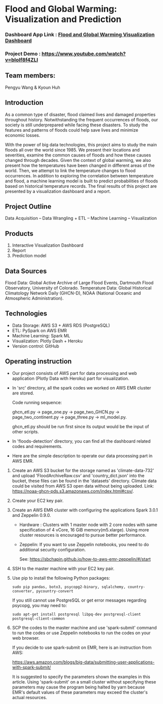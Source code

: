 # Flood and Global Warming: Visualization and Prediction
### Dashboard App Link :  [Flood and Global Warming Visualization Dashboard](https://floods-detection.herokuapp.com/apps/floods)
### Project Demo : https://www.youtube.com/watch?v=bloIf8f4ZLI
## Team members:
Pengyu Wang & Kyoun Huh

## Introduction
As a common type of disaster, flood claimed lives and damaged properties throughout history. Notwithstanding the frequent occurrences of floods, our society is still underprepared while facing these disasters. To study the features and patterns of floods could help save lives and minimize economic losses.

With the power of big data technologies, this project aims to study the main floods all over the world since 1985. We present their locations and severities, examine the common causes of floods and how these causes changed through decades. Given the context of global warming, we also present how the temperatures have been changed in different areas of the world. Then, we attempt to link the temperature changes to flood occurrences. In addition to exploring the correlation between temperature and flood, a machine learning model is built to predict probabilities of floods based on historical temperature records. The final results of this project are presented by a visualization dashboard and a report.

## Project Outline
Data Acquisition – Data Wrangling + ETL – Machine Learning – Visualization

## Products
1. Interactive Visualization Dashboard
2. Report
3. Prediction model

## Data Sources
Flood Data: Global Active Archive of Large Flood Events, Dartmouth Flood Observatory, University of Colorado.
Temperature Data: Global Historical Climatology Network Daily (GHCN-D), NOAA (National Oceanic and Atmospheric Administration).


## Technologies
- Data Storage: AWS S3 + AWS RDS (PostgreSQL)
- ETL: PySpark on AWS EMR
- Machine Learning: Spark ML
- Visualization: Plotly Dash + Heroku
- Version control: GitHub

## Operating instruction
- Our project consists of AWS part for data processing and web application (Plotly Data with Heroku) part for visualization.

- In 'src' directory, all the spark codes we worked on AWS EMR cluster are stored.

  Code running sequence: 

  ghcn_etl.py -> page_one.py -> page_two_GHCN.py -> page_two_continent.py -> page_three.py ->  ml_model.py. 

  ghcn_etl.py should be run first since its output would be the input of other scripts.

- In 'floods-detection' directory, you can find all the dashboard related codes and requirements.

- Here are the simple description to operate our data processing part in AWS EMR.
1. Create an AWS S3 bucket for the storage named as 'climate-data-732' and upload 'FloodArchiveRaw.csv' and 'country_dict.json' into the bucket, these files can be found in the 'datasets' directory. Climate data could be visited from AWS S3 open data without being uploaded. Link: https://noaa-ghcn-pds.s3.amazonaws.com/index.html#csv/.
   
2. Create your EC2 key pair.

3. Create an AWS EMR cluster with configuring the applications Spark 3.0.1 and Zeppelin 0.9.0.
   - Hardware : Clusters with 1 master node with 2 core nodes with same specification of 4 vCore, 16 GiB memory(m5.xlarge).
     Using more cluster resources is encouraged to pursue better performance. 

   - Zeppelin: If you want to use Zeppelin notebooks, you need to do additional security configuration. 

     See: https://sbchapin.github.io/how-to-aws-emr-zeppelin/#/start

4. SSH to the master machine with your EC2 key pair.

5. Use pip to install the following Python packages:

   ```
   sudo pip pandas, boto3, psycopg2-binary, sqlalchemy, country-converter, pycountry-convert
   ```

   If you still cannot use PostgreSQL or get error messages regarding psycopg, you may need to:

   ```
   sudo apt-get install postgresql libpq-dev postgresql-client postgresql-client-common
   ```

6. SCP the codes to the master machine and use 'spark-submit' command to run the codes or use Zeppelin notebooks to run the codes on your web browser. 

   If you decide to use spark-submit on EMR, here is an instruction from AWS:  

   https://aws.amazon.com/blogs/big-data/submitting-user-applications-with-spark-submit/

   It is suggested to specify the parameters shown the examples in this article. Using 'spark-submit' on a small cluster without specifying these parameters may cause the program being halted by yarn because EMR's default values of these parameters may exceed the cluster's actual resources.

   



